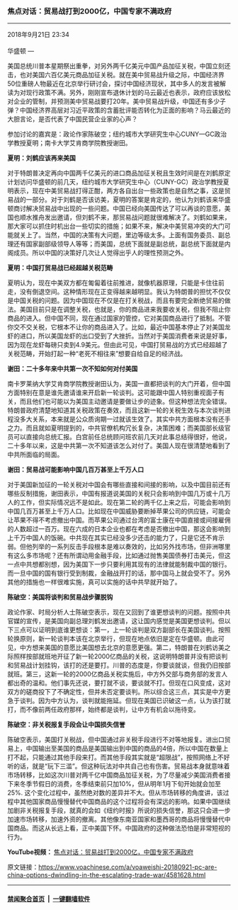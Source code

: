 ### 焦点对话：贸易战打到2000亿，中国专家不满政府
------------------------

<div class="published">
 <span class="date" title="中国时间">
  <time datetime="2018-09-21T23:34:57+08:00">
   2018年9月21日 23:34
  </time>
 </span>
</div>
<br/>
<div class="wsw">
 <span class="dateline">
  华盛顿 —
 </span>
 <p class="xmsonormal">
  美国总统川普本星期祭出重拳，对另外两千亿美元中国产品加征关税，中国立刻还击，也对美国六百亿美元商品加征关税。就在美中贸易战升级之际，中国经济界50位重磅人物最近在北京举行研讨会，探讨中国经济现状，其中多人的发言被解读为对现行政策不满。另外，刚刚宣布退休计划的马云最近也表示，政府应该放松对企业的管制，并预测美中贸易战要打20年。美中贸易战升级，中国还有多少子弹？中国经济界高层对习近平政策的含蓄批评能否转化为正面的影响？马云最近的大胆言论，是否代表了中国民营企业家的心声？
 </p>
 <p>
  参加讨论的嘉宾是：政论作家陈破空；纽约城市大学研究生中心CUNY—GC政治学教授夏明；南卡大学艾肯商学院教授谢田。
 </p>
 <div class="wsw__embed">
 </div>
 <p>
  <strong>
   夏明：刘鹤应该再来美国
  </strong>
 </p>
 <p>
  对于特朗普决定再向中国两千亿美元的进口商品加征关税且生效时间是在刘鹤原定计划访问华盛顿的前几天，纽约城市大学研究生中心（CUNY-GC）政治学教授夏明表示，现在中美贸易战打得正酣，两方各自出台一些政策也是自然之事，这是贸易战的一部分。对于刘鹤是否该访美，夏明的答案是肯定的，他认为刘鹤该来华盛顿商讨解决贸易战中出现的一些问题。中国已经向美国传达了可以再谈的意愿，美国也顺水推舟发出邀请，但刘鹤不来，那贸易战问题就很难解决了。刘鹤如果来，那大家可以抓住时机出台一些切实的措施；如果不来，解决中美贸易冲突的大门可能就关上了。当然，中国的决策有大问题，里边等级太多。上面有国务委员、副总理还有国家副部级领导人等等；而美国，总统下面就是副总统，副总统下面就是内阁成员。所以中国的决策好几次让人觉得出乎人的理性预测之外。
 </p>
 <p>
  <strong>
   夏明：中国打贸易战已经超越关税范畴
  </strong>
 </p>
 <p>
  夏明认为，现在中美双方都在匍匐着往前推进，就像机器原理，只能是卡住往前走，没有倒退空间。这种情形现在正变得越来越明显。我认为特朗普的担忧不仅仅是中国关税的问题。因为中国现在不仅是在打关税战，而且有要完全断绝贸易的做法。美国目前只是在调整关税，也就是，你的商品进来我要收关税，但我不阻止你商品的进入。但中国不同，现在通过国家的管控，它对美国商品进行了抵制。不管你交不交关税，它根本不让你的商品进入了。比如，最近中国基本停止了对美国龙虾的进口，所以美国龙虾的出口受到了大挫折。当然对于美国消费者来说是好事，因为现在龙虾每磅只卖到4.9美元。但由此可见，中国打贸易战的方式已经超越了关税范畴，开始打起一种“老死不相往来”想要自给自足的经济战。
 </p>
 <p>
  <strong>
   谢田：二十多年来中共第一次不知如何对付美国
  </strong>
 </p>
 <p>
  南卡罗莱纳大学艾肯商学院教授谢田认为，美国一直都把谈判的大门开着，但中国方面特别在意是谁先邀请谁来开启新一轮谈判。这可能跟中国人特别重视面子有关，而且他们也可能以为美国主动邀请是要做让步的迹象。但这种想法完全错误。特朗普政府清楚地知道其关税政策在奏效，而且这新一轮的关税生效与本次谈判进程没多大关系，本来就是公众质询期一过就该生效了。其实中共方面根本没有还手之力。而且就如夏明提到的，中共官僚机构冗长复杂，决策困难；而美国部长级官员可以直接向总统汇报。白宫前任总统顾问班农前几天对此事总结得很好，他说，二十多年以来，这是中共第一次不知道该怎么对付了。美国人现在很清楚地看到了中共所面临的局面。
 </p>
 <p>
  <strong>
   谢田：贸易战可能影响中国几百万甚至上千万人口
  </strong>
 </p>
 <p>
  对于美国新加征的一轮关税对中国会有哪些直接和间接的影响，以及中国目前还有哪些反制措施，谢田表示，中国有报道说美国的关税只会影响到中国几万或十几万人的工作，但实际情况远不是如此。现在第二轮的两千亿上来之后，可能会影响到中国几百万甚至上千万人口。比如现在中国威胁要断掉苹果公司的供应链，可能会让苹果不得不考虑撤出中国。而苹果公司通过台湾的富士康在中国直接或间接雇佣的人数超过一百万。现在六成的日本企业也都在考虑是否撤出中国，那这会影响到上千万中国人的饭碗。中共现在其实已经没多少还击的能力了，只是它还不肯示弱。但他列举的一系列反击手段根本是难以奏效的，比如另外找市场，但非洲哪里有这么多市场呢？还有所谓动用金融手段，比如通过抛售美国债券打击美元，但这一点中共想都别想，因为美国下一步只要利用其现有的法律就能制裁中国的银行。而一旦中国的国有银行受到制裁，金融战开打的话，那中国马上就会受不了。另外其他的措施也一样很难实施，真可以实施的话中共早就开始了。
 </p>
 <p>
  <strong>
   陈破空：美国将谈判和贸易战步骤脱钩
  </strong>
 </p>
 <p>
  政论作家、时局分析人士陈破空表示，现在又回到了谁更想谈判的问题。按照中共官媒的宣传，是美国向副总理刘鹤发出邀请，这让国内感觉是美国更想谈判。但以下三点可以证明到底谁更想谈：第一，上一轮谈判是双方副部长在美国谈判。按照轮换原则，新一轮谈判本该在北京举行，但现在地点依旧是定在华盛顿。由此可见，中方想来美国的意愿比美国想去北京的意愿更强。第二，特朗普在刘鹤访美之际照样按部就班地开征了新一轮2000亿商品的关税，这说明特朗普并没有把谈判和贸易战计划挂钩，该打的还是要打。川普的态度是，你要谈就谈，但我仍旧按部就班。第三，这新一轮的2000亿商品关税实施后，中方外交部与商务部的发言人都出奇的温和。他们事先还说，要打就不谈，要谈就不打。但现在口风变成，这对双方的磋商投下了不确定性，但并未否定要谈判。所以综合这三点，其实是中方更急于谈判。因为中方认为，谈判就能拖延。但现在美国已识破这一点，认为该打就打，而不像前两任政府那样，始终都是谈判，让中方有机会以拖待变。
 </p>
 <p>
  <strong>
   陈破空：非关税报复手段会让中国损失信誉
  </strong>
 </p>
 <p>
  陈破空表示，美国打关税战，但中国通过非关税手段进行不对等地报复。进出口贸易上，中国输出至美国的商品是美国输出到中国的商品的4倍，所以中国在数量上打不起，只能通过其他手段来打。而其他手段其实就是“超限战”，按照网络上不好听的话，就是“玩下三滥”。但这种玩法对中共自己也有伤害。贸易战本身就意味着市场转移，比如这次川普对两千亿中国商品加征关税，为了尽量减少美国消费者接下来冬季节假日的消费，冬季结束前只加10%，但从明年1月下旬开始就会加至25%. 这个变化过程中，虽然绝对数的差异并不大。但从市场转移的角度讲，该过程中其他国家商品慢慢替代中国商品的这个过程将会有深远的影响。如果中国继续加剧非关税报复手段，就真的会如《纽约时报》所说的损失信誉，那这只会进一步加速市场转移，加速外资的撤离。其他像东南亚国家和墨西哥的商品将慢慢替代中国商品。而这从长远上看，正中美国下怀。中国政府的这种做法恐怕是非常短视的行为。
 </p>
 <p>
  <strong>
   YouTube视频：
  </strong>
  <a class="wsw__a" href="https://youtu.be/KqiWN4msQ80" target="_blank">
   焦点对话：贸易战打到2000亿，中国专家不满政府
  </a>
 </p>
 <div class="clear">
 </div>
 <div class="mediaReplacer externalMedia">
  <div class="c-sticky-container">
   <div class="c-sticky-element" data-sp_api="youtube">
    <span class="c-sticky-element__close-el c-sticky-element__swipe-el ta-c" title="关闭">
     <span class="ico ico-close m-0">
     </span>
    </span>
    <div class="external-content-placeholder">
    </div>
    <script>
    </script>
   </div>
  </div>
 </div>
 <p>
 </p>
</div>

原文链接：https://www.voachinese.com/a/voaweishi-20180921-pc-are-china-options-dwindling-in-the-escalating-trade-war/4581628.html


------------------------
#### [禁闻聚合首页](https://github.com/gfw-breaker/banned-news/blob/master/README.md) &nbsp;|&nbsp;  [一键翻墙软件](https://github.com/gfw-breaker/nogfw/blob/master/README.md)